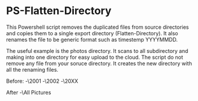 # PS-Flatten-Directory

This Powershell script removes the duplicated files from source directories and copies them to a single export directory (Flatten-Directory). It also renames the file to be generic format such as timestemp YYYYMMDD. 

The useful example is the photos directory. It scans to all subdirectory and making into one directory for easy upload to the cloud. The script do not remove any file from your soruce directory. It creates the new directory with all the renaming files.

Before:
-\2001
-\2002
-\20XX

After
-\All Pictures
